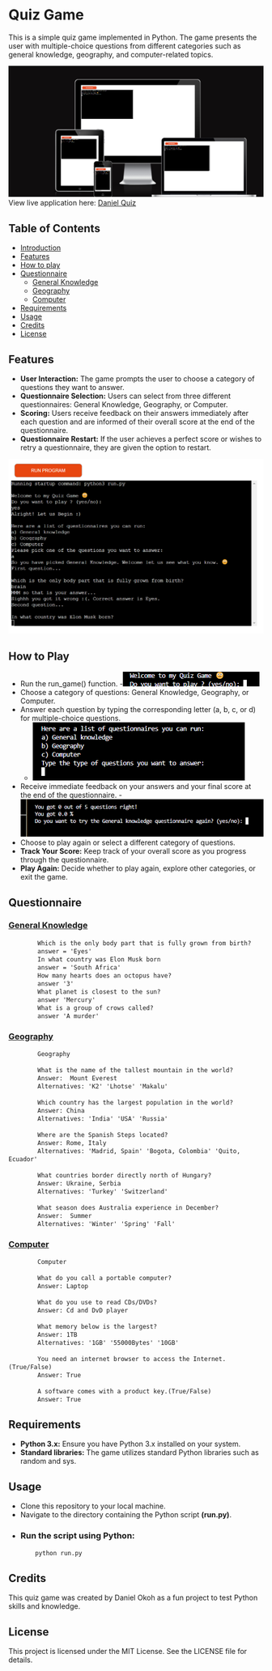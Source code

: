 # Quiz Game
This is a simple quiz game implemented in Python. The game presents the user with multiple-choice questions from different categories such as general knowledge, geography, and computer-related topics.

![Am I responsive](/assets/heroku%20app.png)
View live application here: [Daniel Quiz](https://daniel-quiz-aad9c72cbc5e.herokuapp.com/)

## Table of Contents

- [Introduction](#introduction)
- [Features](#Features)
- [How to play](#how-to-Play)
- [Questionnaire](#Questionnaire)
    - [General Knowledge](#general-knowledge)
    - [Geography](#Geography)
    - [Computer](#Computer)
- [Requirements](#Requirements)
- [Usage](#Usage)
- [Credits](#Credits)
- [License](#License)

  
## Features

- **User Interaction:** The game prompts the user to choose a category of questions they want to answer.
- **Questionnaire Selection:** Users can select from three different questionnaires: General Knowledge, Geography, or Computer.
- **Scoring:** Users receive feedback on their answers immediately after each question and are informed of their overall score at the end of the questionnaire.
- **Questionnaire Restart:** If the user achieves a perfect score or wishes to retry a questionnaire, they are given the option to restart.

![Heroku program](/assets/heroku%20program.png)
  
## How to Play

- Run the run_game() function.
    -![Start of Game](/assets/start%20of%20game.png)
- Choose a category of questions: General Knowledge, Geography, or Computer.
- Answer each question by typing the corresponding letter (a, b, c, or d) for multiple-choice questions.
    - ![Questionaire choices](/assets/list%20of%20questionnaires.png)
- Receive immediate feedback on your answers and your final score at the end of the questionnaire.
    -![Scores and Retries](/assets/score%20and%20retry.png)
- Choose to play again or select a different category of questions.
- **Track Your Score:** Keep track of your overall score as you progress through the questionnaire.
- **Play Again:** Decide whether to play again, explore other categories, or exit the game.

## Questionnaire

### <ins>General Knowledge</ins>
            Which is the only body part that is fully grown from birth?
            answer = 'Eyes'
            In what country was Elon Musk born 
            answer = 'South Africa'
            How many hearts does an octopus have?
            answer '3'
            What planet is closest to the sun? 
            answer 'Mercury'
            What is a group of crows called?
            answer 'A murder' 
### <ins>Geography</ins>
            Geography

            What is the name of the tallest mountain in the world?
            Answer:  Mount Everest 
            Alternatives: 'K2' 'Lhotse' 'Makalu'

            Which country has the largest population in the world?
            Answer: China
            Alternatives: 'India' 'USA' 'Russia'

            Where are the Spanish Steps located?
            Answer: Rome, Italy
            Alternatives: 'Madrid, Spain' 'Bogota, Colombia' 'Quito, Ecuador'

            What countries border directly north of Hungary?
            Answer: Ukraine, Serbia
            Alternatives: 'Turkey' 'Switzerland'

            What season does Australia experience in December?
            Answer:  Summer 
            Alternatives: 'Winter' 'Spring' 'Fall'         
### <ins>Computer</ins>
            Computer

            What do you call a portable computer?
            Answer: Laptop

            What do you use to read CDs/DVDs?
            Answer: Cd and DvD player

            What memory below is the largest?
            Answer: 1TB
            Alternatives: '1GB' '55000Bytes' '10GB'

            You need an internet browser to access the Internet. (True/False)
            Answer: True

            A software comes with a product key.(True/False)
            Answer: True
## Requirements
- **Python 3.x:** Ensure you have Python 3.x installed on your system.
- **Standard libraries:** The game utilizes standard Python libraries such as random and sys.
## Usage
- Clone this repository to your local machine.
- Navigate to the directory containing the Python script **(run.py)**.
- ### Run the script using Python:
          python run.py
## Credits
This quiz game was created by Daniel Okoh as a fun project to test Python skills and knowledge.

## License
This project is licensed under the MIT License. See the LICENSE file for details.
